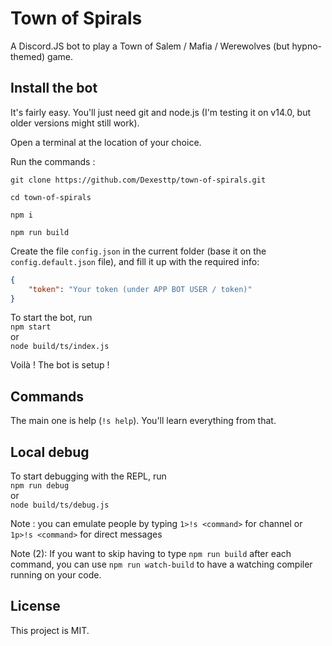 # Town of Spirals

A Discord.JS bot to play a Town of Salem / Mafia / Werewolves (but hypno-themed) game.

## Install the bot

It's fairly easy. You'll just need git and node.js (I'm testing it on v14.0, but older versions might still work).

Open a terminal at the location of your choice.

Run the commands :

`git clone https://github.com/Dexesttp/town-of-spirals.git`

`cd town-of-spirals`

`npm i`

`npm run build`

Create the file `config.json` in the current folder (base it on the `config.default.json` file), and fill it up with the required info:

```json
{
	"token": "Your token (under APP BOT USER / token)"
}
```

To start the bot, run  
`npm start`  
or  
`node build/ts/index.js`

Voilà ! The bot is setup !

## Commands

The main one is help (`!s help`). You'll learn everything from that.

## Local debug

To start debugging with the REPL, run  
`npm run debug`  
or  
`node build/ts/debug.js`

Note : you can emulate people by typing `1>!s <command>` for channel or `1p>!s <command>` for direct messages

Note (2): If you want to skip having to type `npm run build` after each command, you can use `npm run watch-build` to have a watching compiler running on your code.

## License

This project is MIT.

